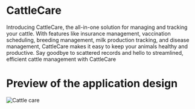 # CattleCare

Introducing CattleCare, the all-in-one solution for managing and tracking your cattle. With features like insurance management, vaccination scheduling, breeding management, milk production tracking, and disease management, CattleCare makes it easy to keep your animals healthy and productive. Say goodbye to scattered records and hello to streamlined, efficient cattle management with CattleCare



# Preview of the application design
![Cattle care](https://github.com/sarojregmi200/cattle-care/assets/94213188/f4c2822b-2064-4363-8e07-bd2021b2fb8b)
